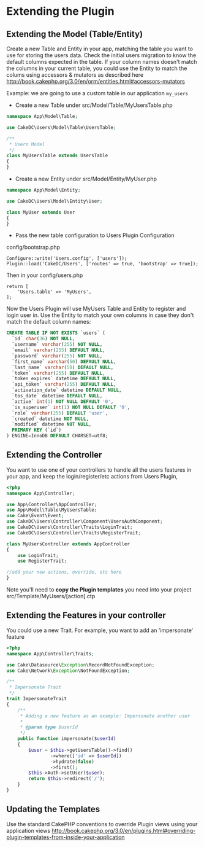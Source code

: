 Extending the Plugin
====================

Extending the Model (Table/Entity)
-------------------

Create a new Table and Entity in your app, matching the table you want to use for storing the
users data. Check the initial users migration to know the default columns expected in the table.
If your column names doesn't match the columns in your current table, you could use the Entity to
match the colums using accessors & mutators as described here http://book.cakephp.org/3.0/en/orm/entities.html#accessors-mutators

Example: we are going to use a custom table in our application ```my_users```
* Create a new Table under src/Model/Table/MyUsersTable.php

```php
namespace App\Model\Table;

use CakeDC\Users\Model\Table\UsersTable;

/**
 * Users Model
 */
class MyUsersTable extends UsersTable
{
}
```

* Create a new Entity under src/Model/Entity/MyUser.php

```php
namespace App\Model\Entity;

use CakeDC\Users\Model\Entity\User;

class MyUser extends User
{
}
```

* Pass the new table configuration to Users Plugin Configuration

config/bootstrap.php
```
Configure::write('Users.config', ['users']);
Plugin::load('CakeDC/Users', ['routes' => true, 'bootstrap' => true]);
```

Then in your config/users.php
```
return [
    'Users.table' => 'MyUsers',
];
```

Now the Users Plugin will use MyUsers Table and Entity to register and login user in. Use the
Entity to match your own columns in case they don't match the default column names:

```sql
CREATE TABLE IF NOT EXISTS `users` (
  `id` char(36) NOT NULL,
  `username` varchar(255) NOT NULL,
  `email` varchar(255) DEFAULT NULL,
  `password` varchar(255) NOT NULL,
  `first_name` varchar(50) DEFAULT NULL,
  `last_name` varchar(50) DEFAULT NULL,
  `token` varchar(255) DEFAULT NULL,
  `token_expires` datetime DEFAULT NULL,
  `api_token` varchar(255) DEFAULT NULL,
  `activation_date` datetime DEFAULT NULL,
  `tos_date` datetime DEFAULT NULL,
  `active` int(1) NOT NULL DEFAULT '0',
  `is_superuser` int(1) NOT NULL DEFAULT '0',
  `role` varchar(255) DEFAULT 'user',
  `created` datetime NOT NULL,
  `modified` datetime NOT NULL,
  PRIMARY KEY (`id`)
) ENGINE=InnoDB DEFAULT CHARSET=utf8;
```

Extending the Controller
-------------------

You want to use one of your controllers to handle all the users features in your app, and keep the
login/register/etc actions from Users Plugin,

```php
<?php
namespace App\Controller;

use App\Controller\AppController;
use App\Model\Table\MyUsersTable;
use Cake\Event\Event;
use CakeDC\Users\Controller\Component\UsersAuthComponent;
use CakeDC\Users\Controller\Traits\LoginTrait;
use CakeDC\Users\Controller\Traits\RegisterTrait;

class MyUsersController extends AppController
{
    use LoginTrait;
    use RegisterTrait;

//add your new actions, override, etc here
}
```

Note you'll need to **copy the Plugin templates** you need into your project src/Template/MyUsers/[action].ctp

Extending the Features in your controller
-----------------------------

You could use a new Trait. For example, you want to add an 'impersonate' feature

```php
<?php
namespace App\Controller\Traits;

use Cake\Datasource\Exception\RecordNotFoundException;
use Cake\Network\Exception\NotFoundException;

/**
 * Impersonate Trait
 */
trait ImpersonateTrait
{
    /**
     * Adding a new feature as an example: Impersonate another user
     *
     * @param type $userId
     */
    public function impersonate($userId)
    {
        $user = $this->getUsersTable()->find()
                ->where(['id' => $userId])
                ->hydrate(false)
                ->first();
        $this->Auth->setUser($user);
        return $this->redirect('/');
    }
}
```
Updating the Templates
-------------------

Use the standard CakePHP conventions to override Plugin views using your application views
http://book.cakephp.org/3.0/en/plugins.html#overriding-plugin-templates-from-inside-your-application



